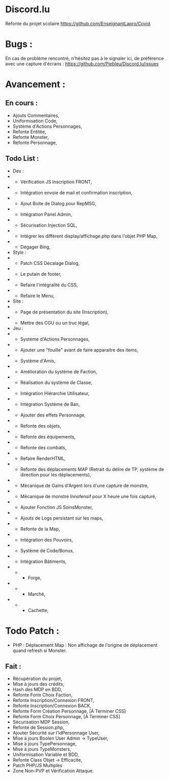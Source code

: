 # Discord.lu
Refonte du projet scolaire https://github.com/EnseignantLapro/Covid.

# Bugs :
En cas de problème rencontré, n'hésitez pas à le signaler ici, de préférence avec une capture d'écrans : https://github.com/Piebleu/Discord.lu/issues

# Avancement :

## En cours :
- Ajouts Commentaires,
- Uniformisation Code,
- Système d'Actions Personnages,
- Refonte Entitée,
- Refonte Monster,
- Refonte Personnage,

## Todo List :
- Dev :
- - Vérification JS Inscription FRONT,
- - Intégration envoie de mail et confirmation inscription,
- - Ajout Boite de Dialog pour RepMSG,
- - Intégration Panel Admin,
- - Sécurisation Injection SQL,
- - Intégrer les différent display/affichage.php dans l'objet PHP Map,
- - Dégager Bing,
- Style :
- - Patch CSS Décalage Dialog,
- - Le putain de footer,
- - Refaire l'intégralité du CSS,
- - Refaire le Menu,
- Site :
- - Page de présentation du site (Inscription),
- - Mettre des CGU ou un truc légal,
- Jeu :
- - Système d'Actions Personnages,
- - Ajouter une "fouille" avant de faire apparaitre des items,
- - Système d'Amis,
- - Amélioration du système de Faction,
- - Réalisation du système de Classe,
- - Intégration Hiérarchie Utilisateur,
- - Intégration Système de Ban,
- - Ajouter des effets Personnage,
- - Refonte des objets,
- - Refonte des équipements,
- - Refonte des combats,
- - Refaire RenderHTML,
- - Refonte des déplacements MAP (Retrait du délire de TP, système de direction pour les déplacements),
- - Mécanique de Gains d'Argent lors d'une capture de monstre,
- - Mécanique de monstre Innofensif pour X heure une fois capturé,
- - Ajouter Fonction JS SoinsMonster,
- - Ajouts de Logs persistant sur les maps,
- - Refonte de la Map,
- - Intégration des Pouvoirs,
- - Système de Code/Bonus,
- - Intégration Bâtiments,
- - - Forge,
- - - Marché,
- - - Cachette,

# Todo Patch :
- PHP : Déplacement Map : Non affichage de l'origine de déplacement quand refresh si Monster.

## Fait :
- Récupération du projet,
- Mise à jours des crédits,
- Hash des MDP en BDD,
- Refonte Form Choix Faction,
- Refonte Inscription/Connexion FRONT,
- Refonte Inscription/Connexion BACK,
- Refonte Form Création Personnage, [À Terminer CSS]
- Refonte Form Choix Personnage, [À Terminer CSS]
- Sécurisation MDP Session,
- Refonte de Session.php,
- Ajouter Sécurité sur l'idPersonnage User,
- Mise à jours Boolen User Admin -> TypeUser,
- Mise à jours TypePersonnage,
- Mise à jours TypeMonsters,
- Uniformisation Variable et BDD,
- Refonte Class Objet -> Efficacite,
- Patch PHP/JS Multiples
- Zone Non-PVP et Vérification Attaque.